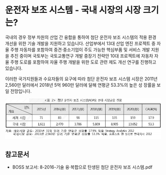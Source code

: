 # 운전자 보조 시스템 - 국내 시장의 시장 크기는?

국내의 경우 정부 차원의 산업 간 융합을 통하여 첨단 운전자 보조 시스템의 적용 환경 개선을 위한 기술 개발을 지원하고 있습니다. 산업부에서 13대 산업 엔진 프로젝트 중 자율 주행 자동차를 포함하여 중견·중소기업이 주도 가능한 핵심부품 및 서비스 개발 지원을 추진 중이며 국토부는 국토교통연구 개발 중장기 전략안 10대 프로젝트에 자동차 자율 주행 도로를 포함하여 자율 주행 개발을 위한 도로 관련 제도 개선 연구를 진행하고 있습니다.


이러한 국가지원들과 수요자들의 요구에 따라 첨단 운전자 보조 시스템 시장은 2011년 2,560만 달러에서 2018년 5억 960만 달러에 달해 연평균 53.3%의 높은 성 장률을 보일 전망입니다.


![ ](./images/운전자_보조_시스템_Q12_2_1.PNG)


## 참고문서
- BOSS 보고서: 8-2016-기술 융·복합으로 탄생된 첨단 운전자 보조 시스템.pdf

